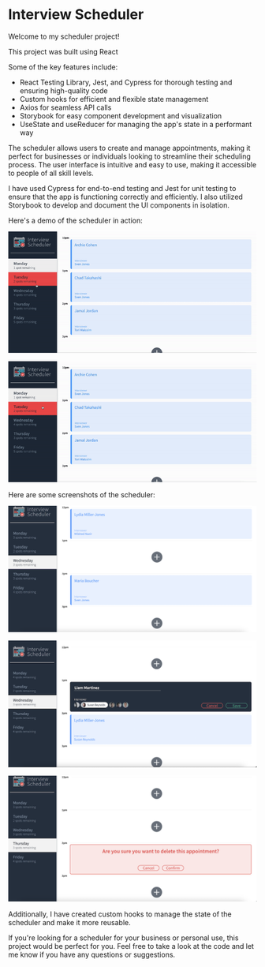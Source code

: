 # Interview Scheduler

Welcome to my scheduler project!

This project was built using React

Some of the key features include:
* React Testing Library, Jest, and Cypress for thorough testing and ensuring high-quality code
* Custom hooks for efficient and flexible state management
* Axios for seamless API calls
* Storybook for easy component development and visualization
* UseState and useReducer for managing the app's state in a performant way

The scheduler allows users to create and manage appointments, making it perfect for businesses or individuals looking to streamline their scheduling process. The user interface is intuitive and easy to use, making it accessible to people of all skill levels.

I have used Cypress for end-to-end testing and Jest for unit testing to ensure that the app is functioning correctly and efficiently. I also utilized Storybook to develop and document the UI components in isolation.

Here's a demo of the scheduler in action:

![GIF Working mode](https://github.com/jsc604/scheduler/blob/master/docs/development%20mode.gif?raw=true)

![GIF Error mode](https://github.com/jsc604/scheduler/blob/master/docs/Error%20Mode.gif?raw=true)

Here are some screenshots of the scheduler:

!["Regular Schedule"](https://github.com/jsc604/scheduler/blob/master/docs/ss1.png?raw=true)

!["Booking an appointment"](https://github.com/jsc604/scheduler/blob/master/docs/ss2.png?raw=true)

!["Deleting an appointment"](https://github.com/jsc604/scheduler/blob/master/docs/ss3.png?raw=true)

Additionally, I have created custom hooks to manage the state of the scheduler and make it more reusable.

If you're looking for a scheduler for your business or personal use, this project would be perfect for you. Feel free to take a look at the code and let me know if you have any questions or suggestions.

